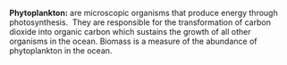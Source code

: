 **Phytoplankton:** are microscopic organisms that produce energy through photosynthesis.  They are responsible for the transformation of carbon dioxide into organic carbon which sustains the growth of all other organisms in the ocean. Biomass is a measure of the abundance of phytoplankton in the ocean.     